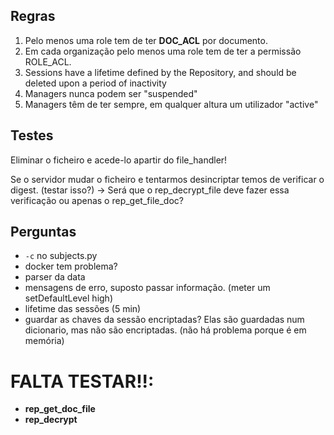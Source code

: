 ## Regras

1. Pelo menos uma role tem de ter **DOC_ACL** por documento.
2. Em cada organização pelo menos uma role tem de ter a permissão ROLE_ACL.
3. Sessions have a lifetime defined by the Repository, and should be deleted upon a period of inactivity
4. Managers nunca podem ser "suspended"
5. Managers têm de ter sempre, em qualquer altura um utilizador "active"


## Testes

Eliminar o ficheiro e acede-lo apartir do file_handler!

Se o servidor mudar o ficheiro e tentarmos desincriptar temos de verificar o digest. (testar isso?)
 -> Será que o rep_decrypt_file deve fazer essa verificação ou apenas o rep_get_file_doc?
 
## Perguntas 

 - `-c` no subjects.py
 - docker tem problema?
 - parser da data
 - mensagens de erro, suposto passar informação. (meter um setDefaultLevel high)
 - lifetime das sessões (5 min)
 - guardar as chaves da sessão encriptadas? Elas são guardadas num dicionario, mas não são encriptadas. (não há problema porque é em memória)


# FALTA TESTAR!!:
 - **rep_get_doc_file** 
 - **rep_decrypt**

